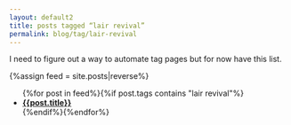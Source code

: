 ```yaml
---
layout: default2
title: posts tagged “lair revival”
permalink: blog/tag/lair-revival
---
```

I need to figure out a way to automate tag pages but for now have this list.

{%assign feed = site.posts|reverse%}
<ul>{%for post in feed%}{%if post.tags contains "lair revival"%}
	<li><b><a href="{%include url.html%}{{post.url}}">{{post.title}}</a></b></li>
{%endif%}{%endfor%}</ul>